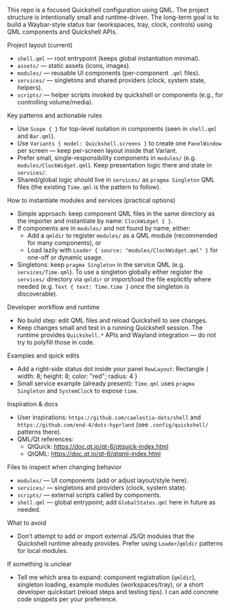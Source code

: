 <!-- Copilot / AI agent instructions for quickshell-config (updated 2025-10-13) -->

This repo is a focused Quickshell configuration using QML. The project structure is intentionally small and runtime-driven. The long-term goal is to build a Waybar-style status bar (workspaces, tray, clock, controls) using QML components and Quickshell APIs.

Project layout (current)
- `shell.qml` — root entrypoint (keeps global instantiation minimal).
- `assets/` — static assets (icons, images).
- `modules/` — reusable UI components (per-component `.qml` files).
- `services/` — singletons and shared providers (clock, system state, helpers).
- `scripts/` — helper scripts invoked by quickshell or components (e.g., for controlling volume/media).

Key patterns and actionable rules
- Use `Scope { }` for top-level isolation in components (seen in `shell.qml` and `Bar.qml`).
- Use `Variants { model: Quickshell.screens }` to create one `PanelWindow` per screen — keep per-screen layout inside that Variant.
- Prefer small, single-responsibility components in `modules/` (e.g. `modules/ClockWidget.qml`). Keep presentation logic there and state in `services/`.
- Shared/global logic should live in `services/` as `pragma Singleton` QML files (the existing `Time.qml` is the pattern to follow).

How to instantiate modules and services (practical options)
- Simple approach: keep component QML files in the same directory as the importer and instantiate by name: `ClockWidget { }`.
- If components are in `modules/` and not found by name, either:
  - Add a `qmldir` to register `modules/` as a QML module (recommended for many components), or
  - Load lazily with `Loader { source: "modules/ClockWidget.qml" }` for one-off or dynamic usage.
- Singletons: keep `pragma Singleton` in the service QML (e.g. `services/Time.qml`). To use a singleton globally either register the `services/` directory via `qmldir` or import/load the file explicitly where needed (e.g. `Text { text: Time.time }` once the singleton is discoverable).

Developer workflow and runtime
- No build step: edit QML files and reload Quickshell to see changes.
- Keep changes small and test in a running Quickshell session. The runtime provides `Quickshell.*` APIs and Wayland integration — do not try to polyfill those in code.

Examples and quick edits
- Add a right-side status dot inside your panel `RowLayout`:
  Rectangle { width: 8; height: 8; color: "red"; radius: 4 }
- Small service example (already present): `Time.qml` uses `pragma Singleton` and `SystemClock` to expose `time`.

Inspiration & docs
- User inspirations: `https://github.com/caelestia-dots/shell` and `https://github.com/end-4/dots-hyprland` (see `.config/quickshell/` patterns there).
- QML/Qt references:
  - QtQuick: https://doc.qt.io/qt-6/qtquick-index.html
  - QtQML: https://doc.qt.io/qt-6/qtqml-index.html

Files to inspect when changing behavior
- `modules/` — UI components (add or adjust layout/style here).
- `services/` — singletons and providers (clock, system state).
- `scripts/` — external scripts called by components.
- `shell.qml` — global entrypoint; add `GlobalStates.qml` here in future as needed.

What to avoid
- Don’t attempt to add or import external JS/Qt modules that the Quickshell runtime already provides. Prefer using `Loader`/`qmldir` patterns for local modules.

If something is unclear
- Tell me which area to expand: component registration (`qmldir`), singleton loading, example modules (workspaces/tray), or a short developer quickstart (reload steps and testing tips). I can add concrete code snippets per your preference.
